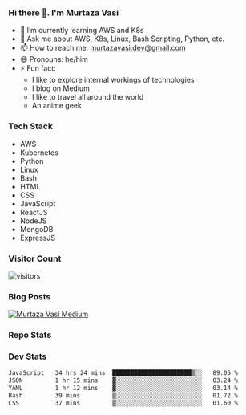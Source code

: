 ### Hi there 👋. I'm Murtaza Vasi

- 🌱 I’m currently learning AWS and K8s
- 💬 Ask me about AWS, K8s, Linux, Bash Scripting, Python, etc.
- 📫 How to reach me: murtazavasi.dev@gmail.com
- 😄 Pronouns: he/him
- ⚡ Fun fact:
  - I like to explore internal workings of technologies
  - I blog on Medium
  - I like to travel all around the world
  - An anime geek

### Tech Stack

- AWS
- Kubernetes
- Python
- Linux
- Bash
- HTML
- CSS
- JavaScript
- ReactJS
- NodeJS
- MongoDB
- ExpressJS

### Visitor Count

![visitors](https://visitor-badge.glitch.me/badge?page_id=murtazavasi.visitor-badge&left_color=green&right_color=red)

### Blog Posts

[![Murtaza Vasi Medium](https://github-readme-medium.vercel.app/?username=murtazavasi.dev&limit=3)](https://medium.com/@murtazavasi.dev)

### Repo Stats

### Dev Stats

<!--START_SECTION:waka-->

```txt
JavaScript   34 hrs 24 mins  ██████████████████████▒░░   89.05 %
JSON         1 hr 15 mins    ▓░░░░░░░░░░░░░░░░░░░░░░░░   03.24 %
YAML         1 hr 12 mins    ▓░░░░░░░░░░░░░░░░░░░░░░░░   03.14 %
Bash         39 mins         ▒░░░░░░░░░░░░░░░░░░░░░░░░   01.72 %
CSS          37 mins         ▒░░░░░░░░░░░░░░░░░░░░░░░░   01.60 %
```

<!--END_SECTION:waka-->
